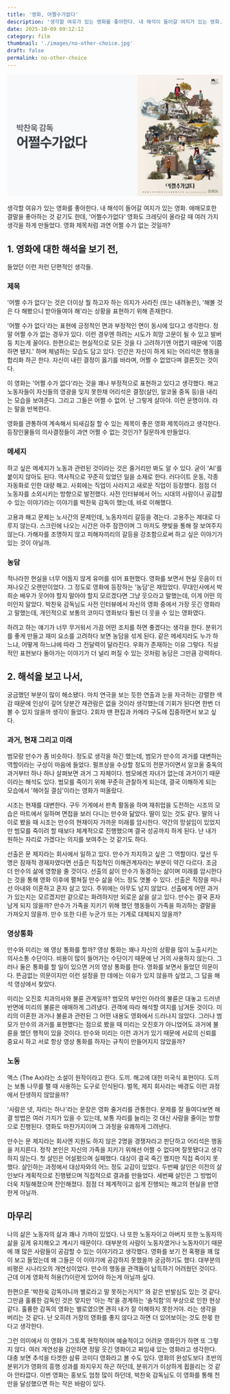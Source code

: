 ```yaml
---
title: '영화, 어쩔수가없다'
description: '생각할 여유가 있는 영화를 좋아한다. 내 해석이 들어갈 여지가 있는 영화. 애매모호한 결말을 좋아하는 것 같기도 한데, 어쩔수가없다 영화도 크레딧이 올라갈 때 여러 가지 생각을 하게 만들었다. 영화 제목처럼 과연 어쩔 수가 없는 것일까?'
date: 2025-10-09 09:12:12
category: film
thumbnail: './images/no-other-choice.jpg'
draft: false
permalink: no-other-choice
---
```


![no-other-choice](./images/no-other-choice.jpg)

생각할 여유가 있는 영화를 좋아한다. 내 해석이 들어갈 여지가 있는 영화. 애매모호한 결말을 좋아하는 것 같기도 한데, '어쩔수가없다' 영화도 크레딧이 올라갈 때 여러 가지 생각을 하게 만들었다. 영화 제목처럼 과연 어쩔 수가 없는 것일까?

## 1. 영화에 대한 해석을 보기 전,
들었던 이런 저런 단편적인 생각들.

### 제목
'어쩔 수가 없다'는 것은 더이상 뭘 하고자 하는 의지가 사라진 (또는 내려놓은), '해볼 것은 다 해봤으니 받아들여야 해'라는 상황을 표현하기 위해 존재한다.

'어쩔 수가 없다'라는 표현에 긍정적인 면과 부정적인 면이 동시에 있다고 생각한다. 정말 어쩔 수가 없는 경우가 있다. 이런 경우엔 하려는 시도가 희망 고문이 될 수 있고 발버둥 치는게 꼴이다. 한편으로는 현실적으로 모든 것을 다 고려하기엔 어렵기 때문에 '이쯤하면 됐지.' 하며 체념하는 모습도 담고 있다. 인간은 자신이 하게 되는 어리석은 행동을 합리화 하곤 한다. 자신이 내린 결정이 옳기를 바라며, 어쩔 수 없었다며 결론짓는 것이다.

이 영화는 '어쩔 수가 없다'라는 것을 꽤나 부정적으로 표현하고 있다고 생각했다. 해고 노동자들이 자신들의 영광을 잊지 못한채 어리석은 결정(살인, 알코올 중독 등)을 내리는 모습을 보여준다. 그리고 그들은 어쩔 수 없어. 난 그렇게 살아야. 이런 운명이야. 라는 말을 반복한다.

영화를 관통하여 계속해서 되새김질 할 수 있는 제목이 좋은 영화 제목이라고 생각한다. 등장인물들의 의사결정들이 과연 어쩔 수 없는 것인가? 질문하게 만들었다.

### 메세지
하고 싶은 메세지가 노동과 관련된 것이라는 것은 줄거리만 봐도 알 수 있다. 굳이 'AI'를 붙이지 않아도 된다. 역사적으로 꾸준히 있었던 일을 소재로 한다. 러다이트 운동, 각종 자동화로 인한 대량 해고. 사회에는 직업이 사라지고 새로운 직업이 등장했다. 점점 더 노동자를 소외시키는 방향으로 발전했다. 사전 인터뷰에서 어느 시대의 사람이나 공감할 수 있는 이야기라는 이야기를 박찬욱 감독이 했는데, 바로 이해했다.

고용과 해고 문제는 노사간의 문제인데, 노동자끼리 갈등을 겪는다. 고용주는 제대로 다루지 않는다. 스크린에 나오는 시간은 아주 잠깐이며 그 마저도 햇빛을 통해 잘 보여주지 않는다. 가해자를 조명하지 않고 피해자끼리의 갈등을 강조함으로써 하고 싶은 이야기가 있는 것이 아닐까.

### 농담
적나라한 현실을 너무 어둡지 않게 유머를 섞어 표현했다. 영화를 보면서 현실 웃음이 터져나오긴 오랜만이었다. 그 정도로 영화에 등장하는 '농담'은 재밌었다. 무대인사에서 박희순 배우가 웃어야 할지 말아야 할지 모르겠다면 그냥 웃으라고 말했는데, 이게 어떤 의미인지 알았다. 박찬욱 감독님도 사전 인터뷰에서 자신의 영화 중에서 가장 웃긴 영화라고 말했는데, 개인적으로 보통의 코미디 영화보다 훨씬 더 웃을 수 있는 영화였다.

하려고 하는 얘기가 너무 무거워서 가끔 어떤 조치를 하면 좋겠다는 생각을 한다. 분위기를 좋게 만들고 재미 요소를 고려하다 보면 농담을 섞게 된다. 같은 메세지라도 누가 하느냐, 어떻게 하느냐에 따라 그 전달력이 달라진다. 우화가 존재하는 이유 그렇다. 직설적인 표현보다 돌아가는 이야기가 더 널리 퍼질 수 있는 것처럼 농담은 그만큼 강력하다.

## 2. 해석을 보고 나서,
궁금했던 부분이 많이 해소됐다. 마치 연극을 보는 듯한 연출과 눈을 자극하는 강렬한 색감 때문에 인상이 깊어 당분간 재관람은 없을 것이라 생각했는데 기회가 된다면 한번 더 볼 수 있지 않을까 생각이 들었다. 2회차 땐 편집과 카메라 구도에 집중하면서 보고 싶다.

### 과거, 현재 그리고 미래
범모랑 만수가 좀 비슷하다. 정도로 생각을 하긴 했는데, 범모가 만수의 과거를 대변하는 역할이라는 구성이 마음에 들었다. 펄프상을 수상할 정도의 전문가이면서 알코올 중독의 과거부터 하나 하나 살펴보면 과거 그 자체이다. 범모에겐 자녀가 없는데 과거이기 때문이라는 해석도 있다. 범모를 죽이기 위해 꾸준히 관찰하게 되는데, 결국 이해하게 되는 모습에서 '헤어질 결심'이라는 영화가 떠올랐다.

시조는 현재를 대변한다. 구두 가게에서 판촉 활동을 하며 재취업을 도전하는 시조의 모습은 마트에서 일하며 면접을 보러 다니는 만수와 닮았다. 딸이 있는 것도 같다. 딸의 나이로 봤을 때 시조는 만수의 현재이자 가까운 미래를 암시한다. 약간의 망설임이 있었지만 범모를 죽이려 할 때보다 체계적으로 진행했으며 결국 성공까지 하게 된다. 난 내가 원하는 자리로 가겠다는 의지를 보여주는 것 같기도 하다.

선출은 문 제지라는 회사에서 일하고 있다. 만수가 차지하고 싶은 그 역할이다. 앞선 두명은 잠재적 경재자였다면 선출은 직접적인 이해관계자라는 부분이 약간 다르다. 조금 더 만수의 삶에 영향을 줄 것이다. 선출의 삶이 만수가 동경하는 삶이며 미래를 암시한다는 것을 통해 영화 이후에 펼쳐질 만수 삶을 어느 정도 엿볼 수 있다. 선출은 직장을 떠나선 아내와 이혼하고 혼자 살고 있다. 주위에는 아무도 남지 않았다. 선출에게 어떤 과거가 있는지는 모르겠지만 겉으로는 화려하지만 외로운 삶을 살고 있다. 만수는 결국 혼자 남게 되지 않을까? 만수가 가족을 지키기 위해 했던 행동들이 가족을 파괴하는 결말을 가져오지 않을까. 만수 또한 다른 누군가 또는 기계로 대체되지 않을까?

### 영상통화
만수와 미리는 왜 영상 통화를 할까? 영상 통화는 꽤나 자신의 상황을 많이 노출시키는 의사소통 수단이다. 비용이 많이 들어가는 수단이기 때문에 난 거의 사용하지 않는다. 그러나 둘은 통화를 할 일이 있으면 거의 영상 통화를 한다. 영화를 보면서 들었던 의문이다. 뜬금없는 의문이지만 이런 설정을 한 데에는 이유가 있지 않을까 싶었고, 그 답을 해석 영상에서 찾았다.

미리는 오진호 치과의사와 불륜 관계일까? 범모의 부인인 아라의 불륜은 대놓고 드러낸 반면에 미리의 불륜은 애매하게 그려냈다. 관객에 따라 해석할 여지를 남겨둔 것이다. 미리의 이혼한 과거나 불륜과 관련된 그 어떤 내용도 영화에서 드러나지 않았다. 그러나 범모가 만수의 과거를 표현했다는 점으로 봤을 때 미리는 오진호가 아니었어도 과거에 불륜을 했던 행적이 있을 것이다. 만수와 미리는 이런 과거가 있기 때문에 서로의 신뢰를 중요시 하고 서로 항상 영상 통화를 하자는 규칙이 만들어지지 않았을까?

### 노동
액스 (The Ax)라는 소설이 원작이라고 한다. 도끼. 해고에 대한 미국식 표현이다. 도끼는 보통 나무를 팰 때 사용하는 도구로 인식된다. 벌목, 제지 회사라는 배경도 이런 과정에서 탄생하지 않았을까?

'사람은 넷, 자리는 하나'라는 문장은 영화 줄거리를 관통한다. 문제를 잘 들여다보면 해결 방법은 여러 가지가 있을 수 있는데, 보통 자리를 늘리는 것 대신 사람을 줄이는 방향으로 진행된다. 영화도 마찬가지이며 그 과정을 유쾌하게 그려낸다.

만수는 문 제지라는 회사엔 지원도 하지 않은 2명을 경쟁자라고 판단하고 어리석은 행동을 저지른다. 정작 본인은 자신의 가족을 지키기 위해선 어쩔 수 없다며 잘못됐다고 생각하지 않는다. 첫 살인은 어설펐으며 실패했다. 대상이 결국 죽긴 했지만 직접 죽이지 못했다. 살인하는 과정에서 대상자와의 어느 정도 교감이 있었다. 두번째 살인은 이전의 살인보다 계획적으로 진행됐으며 직접적으로 결과를 만들었다. 세번째 살인은 그 방법이 더욱 치밀해졌으며 잔인해졌다. 점점 더 체계적이고 쉽게 진행되는 해고의 현실을 반영한게 아닐까.

## 마무리
나의 삶은 노동자의 삶과 꽤나 가까이 있었다. 나 또한 노동자이고 아버지 또한 노동자의 삶을 길게 유지해오고 계시기 때문이다. 대부분의 사람이 노동자였거나 노동자이기 때문에 꽤 많은 사람들이 공감할 수 있는 이야기라고 생각했다. 영화를 보기 전 혹평을 꽤 많이 보고 들었는데 왜 그들은 이 이야기에 공감하지 못했을까 궁금하기도 했다. 대부분의 비평은 시나리오의 개연성이었다. 만수의 행동을 관객들이 납득하기 어려웠던 것이다. 근데 이게 영화적 허용(?)이란게 있어야 하는게 아닐까 싶다.

한편으론 '박찬욱 감독이니까 별로라고 말 못하는거지?' 와 같은 반발심도 있는 것 같다. 그만큼 훌륭한 감독인 것은 맞지만 '아는 척'을 경계하는 '솔직함'의 부상으로 인한 현상같다. 훌륭한 감독의 영화는 별로였으면 괜히 내가 잘 이해하지 못한거야. 라는 생각을 버리는 것 같다. 난 오히려 거장의 영화를 좋지 않다고 하면 더 있어보이는 것도 한몫 한다고 생각한다.

그런 의미에서 이 영화가 그토록 현학적이며 예술적이고 어려운 영화인가 하면 또 그렇지 않다. 여러 개연성을 감안하면 정말 웃긴 영화이고 짜임새 있는 영화라고 생각한다. 대충 보면 추석을 타겟한 삼류 코미디 영화라고 볼 수도 있다. 영화의 완성도보다 초반의 분위기가 영화의 흥행 성과를 좌지우지 하곤 하던데, 분위기가 이상하게 휩쓸리는 것 같아 안타깝다. 이번 영화는 홍보도 엄청 많이 하던데, 박찬욱 감독님도 이 영화를 통해 천만을 달성했으면 하는 작은 바람이 있다.
